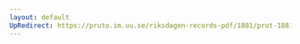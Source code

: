 ```yaml
---
layout: default
UpRedirect: https://pruto.im.uu.se/riksdagen-records-pdf/1881/prot-1881--ak--029/prot-1881--ak--029_032.pdf
---
```

